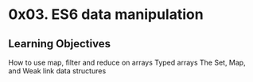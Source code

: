 # 0x03. ES6 data manipulation

## Learning Objectives
How to use map, filter and reduce on arrays
Typed arrays
The Set, Map, and Weak link data structures
